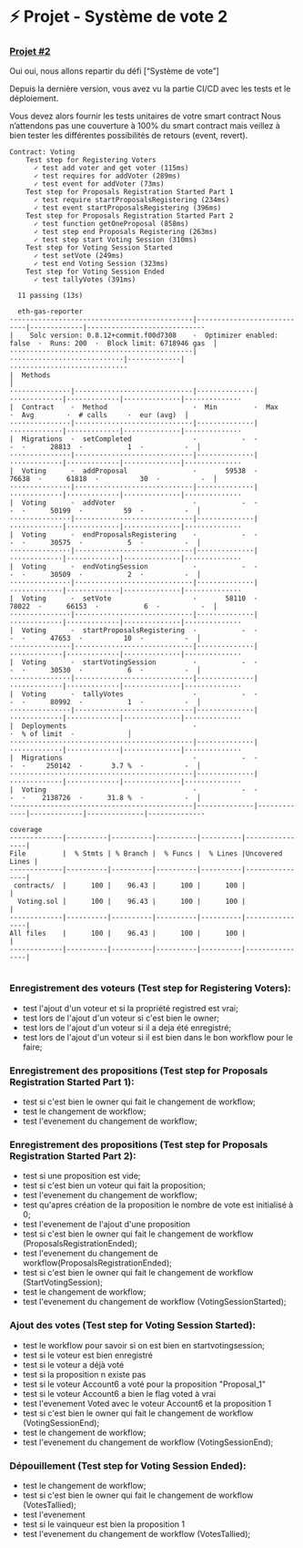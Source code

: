 
# **⚡️ Projet - Système de vote 2**

### **[Projet #2](https://formation.alyra.fr/products/developpeur-blockchain/categories/2149101531)**

Oui oui, nous allons repartir du défi [“Système de vote”]

Depuis la dernière version, vous avez vu la partie CI/CD avec les tests et le déploiement.

Vous devez alors fournir les tests unitaires de votre smart contract Nous n’attendons pas une couverture à 100% du smart contract mais veillez à bien tester les différentes possibilités de retours (event, revert).


```solidity
Contract: Voting
    Test step for Registering Voters
      ✓ test add voter and get voter (115ms)
      ✓ test requires for addVoter (289ms)
      ✓ test event for addVoter (73ms)
    Test step for Proposals Registration Started Part 1
      ✓ test require startProposalsRegistering (234ms)
      ✓ test event startProposalsRegistering (396ms)
    Test step for Proposals Registration Started Part 2
      ✓ test function getOneProposal (858ms)
      ✓ test step end Proposals Registering (263ms)
      ✓ test step start Voting Session (310ms)
    Test step for Voting Session Started
      ✓ test setVote (249ms)
      ✓ test end Voting Session (323ms)
    Test step for Voting Session Ended
      ✓ test tallyVotes (391ms)

  11 passing (13s)
  
  eth-gas-reporter
·--------------------------------------------|----------------------------|-------------|----------------------------·
|    Solc version: 0.8.12+commit.f00d7308    ·  Optimizer enabled: false  ·  Runs: 200  ·  Block limit: 6718946 gas  │
·············································|····························|·············|·····························
|  Methods                                                                                                           │
···············|·····························|··············|·············|·············|··············|··············
|  Contract    ·  Method                     ·  Min         ·  Max        ·  Avg        ·  # calls     ·  eur (avg)  │
···············|·····························|··············|·············|·············|··············|··············
|  Migrations  ·  setCompleted               ·           -  ·          -  ·      28813  ·           1  ·          -  │
···············|·····························|··············|·············|·············|··············|··············
|  Voting      ·  addProposal                ·       59538  ·      76638  ·      61818  ·          30  ·          -  │
···············|·····························|··············|·············|·············|··············|··············
|  Voting      ·  addVoter                   ·           -  ·          -  ·      50199  ·          59  ·          -  │
···············|·····························|··············|·············|·············|··············|··············
|  Voting      ·  endProposalsRegistering    ·           -  ·          -  ·      30575  ·           5  ·          -  │
···············|·····························|··············|·············|·············|··············|··············
|  Voting      ·  endVotingSession           ·           -  ·          -  ·      30509  ·           2  ·          -  │
···············|·····························|··············|·············|·············|··············|··············
|  Voting      ·  setVote                    ·       58110  ·      78022  ·      66153  ·           6  ·          -  │
···············|·····························|··············|·············|·············|··············|··············
|  Voting      ·  startProposalsRegistering  ·           -  ·          -  ·      47653  ·          10  ·          -  │
···············|·····························|··············|·············|·············|··············|··············
|  Voting      ·  startVotingSession         ·           -  ·          -  ·      30530  ·           6  ·          -  │
···············|·····························|··············|·············|·············|··············|··············
|  Voting      ·  tallyVotes                 ·           -  ·          -  ·      80992  ·           1  ·          -  │
···············|·····························|··············|·············|·············|··············|··············
|  Deployments                               ·                                          ·  % of limit  ·             │
·············································|··············|·············|·············|··············|··············
|  Migrations                                ·           -  ·          -  ·     250142  ·       3.7 %  ·          -  │
·············································|··············|·············|·············|··············|··············
|  Voting                                    ·           -  ·          -  ·    2138726  ·      31.8 %  ·          -  │
·--------------------------------------------|--------------|-------------|-------------|--------------|-------------·

coverage
-------------|----------|----------|----------|----------|----------------|
File         |  % Stmts | % Branch |  % Funcs |  % Lines |Uncovered Lines |
-------------|----------|----------|----------|----------|----------------|
 contracts/  |      100 |    96.43 |      100 |      100 |                |
  Voting.sol |      100 |    96.43 |      100 |      100 |                |
-------------|----------|----------|----------|----------|----------------|
All files    |      100 |    96.43 |      100 |      100 |                |
-------------|----------|----------|----------|----------|----------------|
 
```

### Enregistrement des voteurs (Test step for Registering Voters):

-  test l'ajout d'un voteur et si la propriété registred est vrai;
-  test lors de l'ajout d'un voteur si c'est bien le owner;
-  test lors de l'ajout d'un voteur si il a deja été enregistré;
-  test lors de l'ajout d'un voteur si il est bien dans le bon workflow pour le faire;

### Enregistrement des propositions  (Test step for Proposals Registration Started Part 1):

-  test si c'est bien le owner qui fait le changement de workflow;
-  test le changement de workflow;
-  test l'evenement du changement de workflow;

### Enregistrement des propositions  (Test step for Proposals Registration Started Part 2):

-  test si une proposition est vide;
-  test si c'est bien un voteur qui fait la proposition;
-  test l'evenement du changement de workflow;
-  test qu'apres création de la proposition le nombre de vote est initialisé à 0;
-  test l'evenement de l'ajout d'une proposition
-  test si c'est bien le owner qui fait le changement de workflow (ProposalsRegistrationEnded); 
-  test l'evenement du changement de workflow(ProposalsRegistrationEnded);
-  test si c'est bien le owner qui fait le changement de workflow (StartVotingSession); 
-  test le changement de workflow;
-  test l'evenement du changement de workflow (VotingSessionStarted);

### Ajout des votes  (Test step for Voting Session Started):

- test le workflow pour savoir si on est bien en startvotingsession;
- test si le voteur est bien enregistré
- test si le voteur a déjà voté
- test si la proposition n existe pas
- test si le voteur Account6 a voté pour la proposition "Proposal_1"
- test si le voteur Account6 a bien le flag voted à vrai
- test l'evenement Voted avec le voteur Account6 et la proposition 1
- test si c'est bien le owner qui fait le changement de workflow (VotingSessionEnd); 
-  test le changement de workflow;
-  test l'evenement du changement de workflow (VotingSessionEnd);

### Dépouillement  (Test step for Voting Session Ended):

-  test le changement de workflow;
-  test si c'est bien le owner qui fait le changement de workflow (VotesTallied);  
-  test l'evenement 
-  test si le vainqueur est bien la proposition 1 
-  test l'evenement du changement de workflow (VotesTallied);









